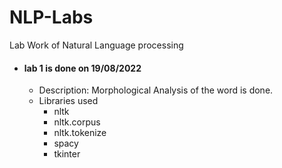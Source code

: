 # NLP-Labs
Lab Work of Natural Language processing

* #### lab 1 is done on 19/08/2022 
  * Description: Morphological Analysis of the word is done.
  * Libraries used
    * nltk
    * nltk.corpus
    * nltk.tokenize
    * spacy
    * tkinter 
